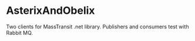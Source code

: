 # AsterixAndObelix
Two clients for MassTransit .net library. Publishers and consumers test with Rabbit MQ.
